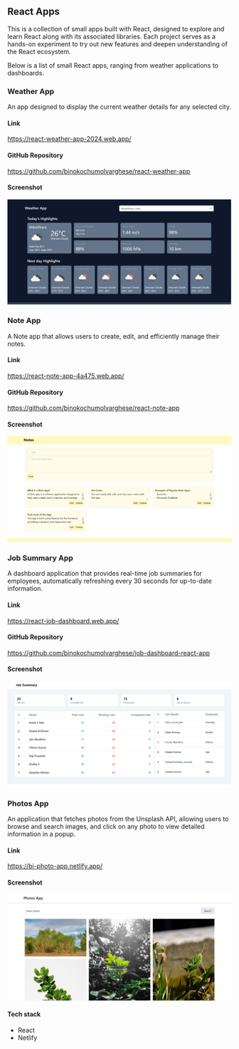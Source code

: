 ## React Apps

This is a collection of small apps built with React, designed to explore and learn React along with its associated libraries. Each project serves as a hands-on experiment to try out new features and deepen understanding of the React ecosystem.

Below is a list of small React apps, ranging from weather applications to dashboards.

### Weather App

An app designed to display the current weather details for any selected city.

#### Link
https://react-weather-app-2024.web.app/

#### GitHub Repository
https://github.com/binokochumolvarghese/react-weather-app

#### Screenshot
![Weather App Screenshot](https://github.com/binokochumolvarghese/react-weather-app/blob/main/public/weather-app-ss.png)



### Note App

A Note app that allows users to create, edit, and efficiently manage their notes.

#### Link
https://react-note-app-4a475.web.app/

#### GitHub Repository
https://github.com/binokochumolvarghese/react-note-app

#### Screenshot
![Note App Screenshot](https://github.com/binokochumolvarghese/react-note-app/blob/main/public/note-app-ss.png)



### Job Summary App
A dashboard application that provides real-time job summaries for employees, automatically refreshing every 30 seconds for up-to-date information.

#### Link
https://react-job-dashboard.web.app/

#### GitHub Repository
https://github.com/binokochumolvarghese/job-dashboard-react-app

#### Screenshot
![Job Dashboard Summary Screenshot](https://github.com/binokochumolvarghese/job-dashboard-react-app/blob/main/public/job-summary-dashboard-ss.png)


### Photos App

An application that fetches photos from the Unsplash API, allowing users to browse and search images, and click on any photo to view detailed information in a popup.

#### Link
https://bi-photo-app.netlify.app/

#### Screenshot
![Photo App Screenshot](https://github.com/binokochumolvarghese/react-photos-app/blob/main/public/photo-app-ss.png)

#### Tech stack
- React
- Netlify
